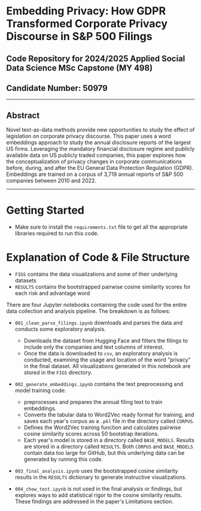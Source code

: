 # Embedding Privacy: How GDPR Transformed Corporate Privacy Discourse in S&P 500 Filings
## Code Repository for 2024/2025 Applied Social Data Science MSc Capstone (MY 498)
## Candidate Number: 50979

---

## Abstract

Novel text-as-data methods provide new opportunities to study the effect of legislation on corporate privacy discourse. This paper uses a word embeddings approach to study the annual 
disclosure reports of the largest US firms. Leveraging the mandatory financial disclosure regime and publicly available data on US publicly traded companies, 
this paper explores how the conceptualization of privacy changes in corporate communications before, during, and after the EU General Data Protection Regulation (GDPR). 
Embeddings are trained on a corpus of 3,719 annual reports of S&P 500 companies between 2010 and 2022.

---

# Getting Started

- Make sure to install the `requirements.txt` file to get all the appropriate libraries required to run this code.

# Explanation of Code & File Structure

- `FIGS` contains the data visualizations and some of their underlying datasets
- `RESULTS` contains the bootstrapped pairwise cosine similarity scores for each risk and advantage word

There are four Jupyter notebooks containing the code used for the entire data collection and analysis pipeline. The breakdown is as follows:

- `001_clean_parse_filings.ipynb` downloads and parses the data and conducts some exploratory analysis.
  - Downloads the dataset from Hugging Face and filters the filings to include only the companies and text columns of interest.
  - Once the data is downloaded to `csv`, an exploratory analysis is conducted, examining the usage and location of the word "privacy" in the final dataset. All visualizations generated in this notebook are stored in the `FIGS` directory.

- `002_generate_embeddings.ipynb` contains the text preprocessing and model training code:
  - preprocesses and prepares the annual filing text to train embeddings.
  - Converts the tabular data to Word2Vec ready format for training, and saves each year's corpus as a `.pkl` file in the directory called `CORPUS`.
  - Defines the Word2Vec training function and calculates pairwise cosine similarity scores across 50 bootstrap iterations.
  - Each year's model is stored in a directory called `BASE_MODELS`. Results are stored in a directory called `RESULTS`. Both `CORPUS` and `BASE_MODELS` contain data too large for GitHub, but this underlying data
can be generated by running this code.

- `003_final_analysis.ipynb` uses the bootstrapped cosine similarity results in the `RESULTS` dictionary to generate instructive visualizations.
  
-  `004_chow_test.ipynb` is not used in the final analysis or findings, but explores ways to add statistical rigor to the cosine similarity results. These findings are addressed in the paper's Limitations section.

